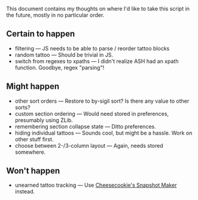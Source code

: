This document contains my thoughts on where I'd like to take this script in the future, mostly in no particular order.

## Certain to happen

* filtering — JS needs to be able to parse / reorder tattoo blocks
* random tattoo — Should be trivial in JS.
* switch from regexes to xpaths — I didn't realize ASH had an xpath function.  Goodbye, regex "parsing"!

## Might happen

* other sort orders — Restore to by-sigil sort?  Is there any value to other sorts?
* custom section ordering — Would need stored in preferences, presumably using ZLib.
* remembering section collapse state — Ditto preferences.
* hiding individual tattoos — Sounds cool, but might be a hassle.  Work on other stuff first.
* choose between 2-/3-column layout — Again, needs stored somewhere.

## Won't happen

* unearned tattoo tracking — Use [Cheesecookie's Snapshot Maker](http://forums.kingdomofloathing.com/vb/showthread.php?t=218735) instead.
